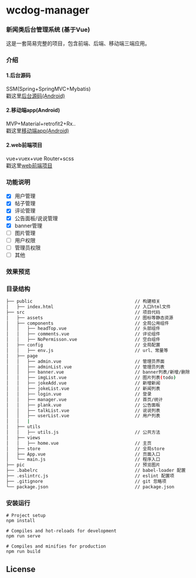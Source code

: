 # wcdog-manager

### 新闻类后台管理系统 (基于Vue)
这是一套简易完整的项目，包含前端、后端、移动端三端应用。

### 介绍
#### 1.后台源码
SSM(Spring+SpringMVC+Mybatis)<br/>
戳这里[后台源码(Android)](https://github.com/xandone/wcdog)<br/>
#### 2.移动端app(Android) 
MVP+Material+retrofit2+Rx..<br/>
戳这里[移动端app(Android)](https://github.com/xandone/wcdog-app)<br/>
#### 2.web前端项目 
vue+vuex+vue Router+scss<br/>
戳这里[web前端项目](https://github.com/xandone/wcdog-web)<br/>

### 功能说明
- [x] 用户管理
- [x] 帖子管理
- [x] 评论管理
- [x] 公告面板/说说管理
- [x] banner管理
- [ ] 图片管理
- [ ] 用户权限
- [ ] 管理员权限
- [ ] 其他

### 效果预览


### 目录结构

``` bash
├── public                                       // 构建相关  
│   ├── index.html                               // 入口html文件
├── src                                          // 项目代码
│   ├── assets                                   // 图标等静态资源
│   ├── components                               // 全局公用组件
│   │   ├── headTop.vue                          // 头部组件
│   │   ├── comments.vue                         // 评论组件
│   │   ├── NoPermisson.vue                      // 空白组件
│   ├── config                                   // 全局配置
│   │   ├── env.js                               // url、常量等
│   ├── page
│   │   ├── admin.vue                            // 管理员界面
│   │   ├── adminList.vue                        // 管理员列表
│   │   ├── banner.vue                           // banner列表/新增/删除
│   │   ├── imgList.vue                          // 图片列表(todo)
│   │   ├── jokeAdd.vue                          // 新增新闻
│   │   ├── jokeList.vue                         // 新闻列表
│   │   ├── login.vue                            // 登录
│   │   ├── manager.vue                          // 首页/统计
│   │   ├── plank.vue                            // 公告面板
│   │   ├── talkList.vue                         // 说说列表
│   │   ├── userList.vue                         // 用户列表
│   │   |                         
│   ├── utils
│   │   ├── utils.js                             // 公共方法   
│   ├── views
│   │   ├── home.vue                             // 主页           
│   ├── store                                    // 全局store
│   ├── App.vue                                  // 页面入口
│   └── main.js                                  // 程序入口
├── pic                                          // 预览图片
├── .babelrc                                     // babel-loader 配置
├── .eslintrc.js                                 // eslint 配置项
├── .gitignore                                   // git 忽略项
└── package.json                                 // package.json
```

### 安装运行

```
# Project setup
npm install

# Compiles and hot-reloads for development
npm run serve

# Compiles and minifies for production
npm run build

```

## License